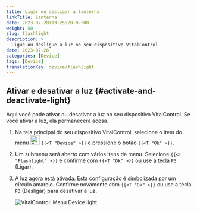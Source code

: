 ```yaml
---
title: Ligar ou desligar a lanterna
linkTitle: Lanterna
date: 2023-07-28T13:25:28+02:00
weight: 50
slug: flashlight
description: >
  Ligue ou desligue a luz no seu dispositivo VitalControl
date: 2023-07-26
categories: [Device]
tags: [Device]
translationKey: device/flashlight
---
```

## Ativar e desativar a luz {#activate-and-deactivate-light}

Aqui você pode ativar ou desativar a luz no seu dispositivo VitalControl. Se você ativar a luz, ela permanecerá acesa.

1. Na tela principal do seu dispositivo VitalControl, selecione o item do menu <img src="/icons/device.svg" width="25" align="bottom" alt="Device" /> `{{<T "Device" >}}` e pressione o botão `{{<T "Ok" >}}`.

2. Um submenu será aberto com vários itens de menu. Selecione `{{<T "Flashlight" >}}` e confirme com `{{<T "Ok" >}}` ou use a tecla `F3` (Ligar).

3. A luz agora está ativada. Esta configuração é simbolizada por um círculo amarelo. Confirme novamente com `{{<T "Ok" >}}` ou use a tecla `F3` (Desligar) para desativar a luz.

   ![VitalControl: Menu Device light](../images/light.png "Ativar e desativar a luz")

